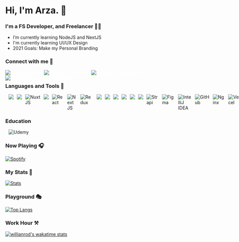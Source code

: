 # Hi, I'm Arza. 👋

### I'm a FS Developer, and Freelancer 👨‍💻

- I’m currently learning NodeJS and NextJS
- I'm currently learning UI/UX Design
- 2021 Goals: Make my Personal Branding

### Connect with me 🤝

[<img align="left" style="color:white" alt="arzaak | Twitter"  src="https://img.shields.io/badge/Twitter-1DA1F2?style=for-the-badge&logo=twitter&logoColor=white" />][twitter]
[<img align="left" style="color:white" alt="devarista | LinkedIn" src="https://img.shields.io/badge/LinkedIn-0077B5?style=for-the-badge&logo=linkedin&logoColor=white" />][linkedin]
[<img align="left" style="color:white" alt="devarista | Instagram"  src="https://img.shields.io/badge/Instagram-E4405F?style=for-the-badge&logo=instagram&logoColor=white" />][instagram]
[<img align="left" style="color:white" alt="Arza Aldi Kusuma | Facebook" src="https://img.shields.io/badge/Facebook-1877F2?style=for-the-badge&logo=facebook&logoColor=white" />][facebook]

<br/>

### Languages and Tools 🤹‍

<div style="display:inline-flex;">
<img style="margin-left:10px" src="https://img.shields.io/badge/JavaScript-F7DF1E?style=for-the-badge&logo=javascript&logoColor=black" />
<img style="margin-left:10px" src="https://img.shields.io/badge/Laravel-FF2D20?style=for-the-badge&logo=laravel&logoColor=white" />
<img style="margin-left:10px" alt="NuxtJS" src="https://img.shields.io/badge/NuxtJS-black.svg?style=for-the-badge&logo=NuxtJS&logoColor=white" />
<img style="margin-left:10px" src="https://img.shields.io/badge/Vue.js-27ae60?style=for-the-badge&logo=vue.js&logoColor=4FC08D" />
<img style="margin-left:10px" alt="React" src="https://img.shields.io/badge/react-%2320232a.svg?style=for-the-badge&logo=react&logoColor=%2361DAFB" />
<img style="margin-left:10px" alt="Next JS" src="https://img.shields.io/badge/nextjs-%23000000.svg?style=for-the-badge&logo=next.js&logoColor=white" />
<img style="margin-left:10px" alt="Redux" src="https://img.shields.io/badge/redux-%23593d88.svg?style=for-the-badge&logo=redux&logoColor=white"/>
<img style="margin-left:10px" src="https://img.shields.io/badge/Vuex-2c3e50?style=for-the-badge&logo=vuex&logoColor=white" />
<img style="margin-left:10px" src="https://img.shields.io/badge/Node.js-43853D?style=for-the-badge&logo=node.js&logoColor=white" />
<img style="margin-left:10px" src="https://img.shields.io/badge/Express.js-404D59?style=for-the-badge" />
<!-- <img style="margin-left:10px" src="https://img.shields.io/badge/Flutter-02569B?style=for-the-badge&logo=flutter&logoColor=white" /> -->
<!-- <img style="margin-left:10px" src="https://img.shields.io/badge/Dart-0175C2?style=for-the-badge&logo=dart&logoColor=white" /> -->
<img style="margin-left:10px" src="https://img.shields.io/badge/MongoDB-4EA94B?style=for-the-badge&logo=mongodb&logoColor=white" />
<img style="margin-left:10px" src="https://img.shields.io/badge/Tailwind_CSS-38B2AC?style=for-the-badge&logo=tailwind-css&logoColor=white" />
<img style="margin-left:10px" src="https://img.shields.io/badge/Markdown-000000?style=for-the-badge&logo=markdown&logoColor=white" />
<img style="margin-left:10px" alt="Strapi" src="https://img.shields.io/badge/strapi-%232E7EEA.svg?style=for-the-badge&logo=strapi&logoColor=white" />
<img style="margin-left:10px" alt="Figma" src="https://img.shields.io/badge/figma-%23F24E1E.svg?style=for-the-badge&logo=figma&logoColor=white"/>
<img style="margin-left:10px" alt="IntelliJ IDEA" src="https://img.shields.io/badge/IntelliJIDEA-000000.svg?style=for-the-badge&logo=intellij-idea&logoColor=white"/>
<img style="margin-left:10px" alt="GitHub" src="https://img.shields.io/badge/github-%23121011.svg?style=for-the-badge&logo=github&logoColor=white"/>
<img style="margin-left:10px" alt="Nginx" src="https://img.shields.io/badge/nginx-%23009639.svg?style=for-the-badge&logo=nginx&logoColor=white"/>
<img style="margin-left:10px" alt="Vercel" src="https://img.shields.io/badge/vercel-%23000000.svg?style=for-the-badge&logo=vercel&logoColor=white"/>
<img style="margin-left:10px" alt="Heroku" src="https://img.shields.io/badge/heroku-%23430098.svg?style=for-the-badge&logo=heroku&logoColor=white"/>
<img style="margin-left:10px" alt="DigitalOcean" src="https://img.shields.io/badge/DigitalOcean-%230167ff.svg?style=for-the-badge&logo=digitalOcean&logoColor=white"/>
</div>

### Education

<div style="display:inline-flex;">
<img style="margin-left:10px" alt="Udemy" src="https://img.shields.io/badge/Udemy-%23EA5252.svg?style=for-the-badge&logo=Udemy&logoColor=white"/>
</div>

### Now Playing 🎧

[![Spotify](https://novatorem.devarista.vercel.app/api/spotify-playing)](https://open.spotify.com/user/kampungvector)

### My Stats 🏢

[![Stats](https://github-readme-stats.vercel.app/api?username=devarista&show_icons=true&hide_border=true&count_private=true&include_all_commits=false&show_owner=true&theme=tokyonight)](https://github.com/anuraghazra/github-readme-stats)

### Playground 🎭

[![Top Langs](https://github-readme-stats.vercel.app/api/top-langs/?username=devarista&layout=compact&hide=css,scss,less&langs_count=7)](https://github.com/anuraghazra/github-readme-stats)

### Work Hour ⚒

[![willianrod's wakatime stats](https://github-readme-stats.vercel.app/api/wakatime?username=Pitaloka)](https://github.com/anuraghazra/github-readme-stats)

[twitter]: https://twitter.com/arza_ak
[youtube]: https://youtube.com/channel/UCp4PSOiA5EmsoMBW719ebvQ
[instagram]: https://www.instagram.com/arza.ak/
[linkedin]: https://linkedin.com/in/arzaak
[facebook]: https://facebook.com/devarista.id
